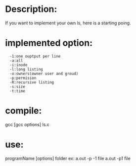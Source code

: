 # Description:
If you want to implement your own ls, here is a starting poing.
  # implemented option: 
      -1:one ouptput per line
      -a:all 
      -i:inode
      -l:long listing
      -o:owners(owner user and groud)
      -p:permision 
      -R:recursive listing
      -s:size
      -t:time
# compile:
gcc [gcc options] ls.c 
# use:
programName [options] folder
ex: a.out -p -1 file 
    a.out -p1 file

